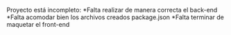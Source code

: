 Proyecto está incompleto:
*Falta realizar de manera correcta el back-end
*Falta acomodar bien los archivos creados package.json
*Falta terminar de maquetar el front-end 